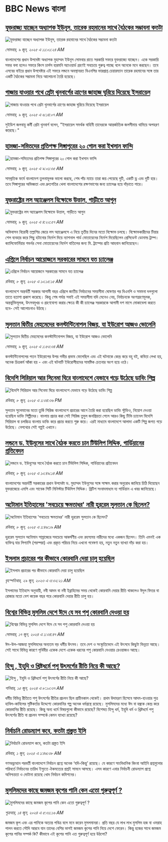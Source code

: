 # BBC News বাংলা## [যুক্তরাজ্য যাচ্ছেন অধ্যাপক ইউনূস, তারেক রহমানের সাথে বৈঠকের সম্ভাবনা কতটা](https://www.bbc.com/bengali/articles/ce81kev217mo?at_campaign=githubrss)![যুক্তরাজ্য যাচ্ছেন অধ্যাপক ইউনূস, তারেক রহমানের সাথে বৈঠকের সম্ভাবনা কতটা](https://ichef.bbci.co.uk/ace/standard/240/cpsprodpb/58c0/live/6485b020-4518-11f0-bace-e1270fc31f5e.jpg)_সোমবার, ৯ জুন, ২০২৫ এ ১১:০১:২৪ AM_বাংলাদেশের প্রধান উপদেষ্টা অধ্যাপক মুহাম্মদ ইউনূস সোমবার রাতে সরকারি সফরে যুক্তরাজ্যে যাচ্ছেন। একে সরকারি সফর বলা হলেও সফরে কিংস চার্লস হারমনি অ্যাওয়ার্ড গ্রহণই সবচেয়ে গুরুত্ব পাচ্ছে বলে অনেকে মনে করছেন। তবে এসবের বাইরে প্রধান উপদেষ্টার এই সফরে লন্ডনে অবস্থানরত বিএনপির ভারপ্রাপ্ত চেয়ারম্যান তারেক রহমানের সঙ্গে তার একটি বৈঠকের সম্ভাবনা নিয়ে আলোচনা তৈরি হয়েছে।## [গাজায় যাওয়ার পথে গ্রেটা থুনবার্গের ত্রাণের জাহাজ ঘুরিয়ে দিয়েছে ইসরায়েল](https://www.bbc.com/bengali/articles/cvg79z0j090o?at_campaign=githubrss)![গাজায় যাওয়ার পথে গ্রেটা থুনবার্গের ত্রাণের জাহাজ ঘুরিয়ে দিয়েছে ইসরায়েল](https://ichef.bbci.co.uk/ace/standard/240/cpsprodpb/8e05/live/f9538f30-44f3-11f0-b6e6-4ddb91039da1.jpg)_সোমবার, ৯ জুন, ২০২৫ এ ৬:১৪:০৭ AM_সুইডিশ জলবায়ু কর্মী গ্রেটা থুনবার্গ বলেন, "ইসরায়েল সমর্থক বাহিনী তাদেরকে আন্তর্জাতিক জলসীমায় থামিয়ে অপহরণ করেছে।"## [হামজা-সমিতদের প্রতিপক্ষ সিঙ্গাপুরের ২০ গোল করা ইখসান ফান্দি ](https://www.bbc.com/bengali/articles/c5y266d49j9o?at_campaign=githubrss)![হামজা-সমিতদের প্রতিপক্ষ সিঙ্গাপুরের ২০ গোল করা ইখসান ফান্দি ](https://ichef.bbci.co.uk/ace/standard/240/cpsprodpb/007c/live/c71e08c0-4506-11f0-b6e6-4ddb91039da1.png)_সোমবার, ৯ জুন, ২০২৫ এ ৯:০১:৩৫ AM_সাম্প্রতিক ফর্মে বাংলাদেশ তুলনামূলক ভালো করছে, শেষ পাঁচ ম্যাচে তারা জয় পেয়েছে দুটি, একটি ড্র এবং দুটি হার। তবে সিঙ্গাপুরের অভিজ্ঞতা এবং দ্রুতগতির খেলা বাংলাদেশের রক্ষণভাগের জন্য চ্যালেঞ্জ হয়ে দাঁড়াতে পারে।## [যুক্তরাষ্ট্রের লস অ্যাঞ্জেলস বিক্ষোভে উত্তাল, গাড়ীতে আগুন](https://www.bbc.com/bengali/articles/c39xe3xe07jo?at_campaign=githubrss)![যুক্তরাষ্ট্রের লস অ্যাঞ্জেলস বিক্ষোভে উত্তাল, গাড়ীতে আগুন](https://ichef.bbci.co.uk/ace/standard/240/cpsprodpb/a163/live/b674a960-44df-11f0-835b-310c7b938e84.jpg)_সোমবার, ৯ জুন, ২০২৫ এ ৪:২২:৫৭ AM_অভিবাসন বিরোধী তল্লাশির জেরে লস অ্যাঞ্জেলসে এ নিয়ে তৃতীয় দিনের মতো বিক্ষোভ চলছে। বিক্ষোভকারীদের টিয়ার শেল ব্যবহার করে পিছু হটানোর নির্দেশ দিয়ে ন্যাশনাল গার্ড মোতায়েনের নির্দেশ দিয়েছিলেন প্রেসিডেন্ট ডোনাল্ড ট্রাম্প। ক্যালিফোর্নিয়ার গভর্নর সেনা মোতায়েনের নির্দেশ বাতিলের জন্য মি. ট্রাম্পের প্রতি আহবান জানিয়েছেন।## [এপ্রিলে নির্বাচন আয়োজনে সরকারের সামনে যত চ্যালেঞ্জ](https://www.bbc.com/bengali/articles/cx2edg48wryo?at_campaign=githubrss)![এপ্রিলে নির্বাচন আয়োজনে সরকারের সামনে যত চ্যালেঞ্জ](https://ichef.bbci.co.uk/ace/standard/240/cpsprodpb/7c7c/live/2fa62c50-444f-11f0-b7c8-dff14205f20a.jpg)_রবিবার, ৮ জুন, ২০২৫ এ ১০:১৫:১৫ AM_বাংলাদেশে অন্তর্বর্তী সরকার আগামী বছর এপ্রিলে জাতীয় নির্বাচনের সময়সীমা ঘোষণার পর বিএনপি ও সমমনা দলগুলো তাতে হতাশা প্রকাশ করেছে। কিন্তু শেষ পর্যন্ত সবাই এই সময়সীমা যদি মেনেও নেয়, নির্বাচনকে অংশগ্রহণমূলক, অন্তর্ভুক্তিমূলক, উৎসবমুখর ও গ্রহণযোগ্য করার ক্ষেত্রে কী কী চ্যালেঞ্জ সরকারকে আগামী দশ মাসে মোকাবেলা করতে হবে- সেই আলোচনাও উঠছে।## [সুলতান দ্বিতীয় মেহমেদের কনস্টান্টিনোপল বিজয়, যা ইউরোপ আজও ভোলেনি](https://www.bbc.com/bengali/articles/c1kvl33kvv2o?at_campaign=githubrss)![সুলতান দ্বিতীয় মেহমেদের কনস্টান্টিনোপল বিজয়, যা ইউরোপ আজও ভোলেনি](https://ichef.bbci.co.uk/ace/standard/240/cpsprodpb/d7d3/live/6b99f050-3d3f-11f0-bace-e1270fc31f5e.png)_সোমবার, ৯ জুন, ২০২৫ এ ১:৫৩:৩৪ AM_কনস্টান্টিনোপলের পতন ইউরোপের উপর গভীর প্রভাব ফেলেছিল এবং এই ঘটনাকে কেন্দ্র করে বহু বই, কবিতা লেখা হয়, অনেক চিত্রকর্ম আঁকা হয় - এবং এই ঘটনাটি ইউরোপীয়দের সামষ্টিক চেতনার অংশ হয়ে ওঠে।## [বিদেশি সিরিয়াল আর সিনেমা ঘিরে বাংলাদেশে যেভাবে গড়ে উঠেছে ডাবিং শিল্প](https://www.bbc.com/bengali/articles/cn9jq73249do?at_campaign=githubrss)![বিদেশি সিরিয়াল আর সিনেমা ঘিরে বাংলাদেশে যেভাবে গড়ে উঠেছে ডাবিং শিল্প](https://ichef.bbci.co.uk/ace/standard/240/cpsprodpb/243c/live/ea8b7370-411d-11f0-9ac6-c9e2ff3234ce.jpg)_রবিবার, ৮ জুন, ২০২৫ এ ১:৩৪:৩৬ PM_সুলতান সুলেমানের মতো তুর্কি সিরিজ বাংলাদেশে প্রচারের আগে তৈরি করা হয়েছিল ডাবিং স্টুডিও, নিয়োগ দেওয়া হয়েছিল ডাবিং শিল্পীদের। বাংলায় প্রচার করা সেই সিরিজ তুমুল জনপ্রিয়তা পেলে আরও কিছু টিভি চ্যানেল বিদেশি সিরিয়াল বা চলচ্চিত্র বাংলায় ডাবিং করে প্রচার করতে শুরু করে। এরই মাধ্যমে বাংলাদেশে আলাদা একটি শিল্প জগত গড়ে উঠেছে। নেপথ্যের সেই গল্পই এখানে।## [লন্ডনে ড. ইউনূসের সাথে বৈঠক করতে চান টিউলিপ সিদ্দিক, গার্ডিয়ানের প্রতিবেদন](https://www.bbc.com/bengali/articles/cp85xl8d8jzo?at_campaign=githubrss)![লন্ডনে ড. ইউনূসের সাথে বৈঠক করতে চান টিউলিপ সিদ্দিক, গার্ডিয়ানের প্রতিবেদন](https://ichef.bbci.co.uk/ace/standard/240/cpsprodpb/f20d/live/c0b50af0-4453-11f0-b6e6-4ddb91039da1.jpg)_রবিবার, ৮ জুন, ২০২৫ এ ১০:৪৯:১৪ AM_বাংলাদেশের অন্তর্বর্তী সরকারের প্রধান উপদেষ্টা ড. মুহাম্মদ ইউনূসের সঙ্গে সাক্ষাৎ করার অনুরোধ জানিয়ে চিঠি দিয়েছেন যুক্তরাজ্যের এমপি এবং সাবেক সিটি মিনিস্টার টিউলিপ সিদ্দিক।  ব্রিটিশ সংবাদমাধ্যম দ্য গার্ডিয়ান এ খবর জানিয়েছে।## [অটোমান ইতিহাসের 'সবচেয়ে ক্ষমতাধর' নারী হুররেম সুলতান কে ছিলেন?](https://www.bbc.com/bengali/articles/creqr0yy98zo?at_campaign=githubrss)![অটোমান ইতিহাসের 'সবচেয়ে ক্ষমতাধর' নারী হুররেম সুলতান কে ছিলেন?](https://ichef.bbci.co.uk/ace/standard/240/cpsprodpb/42ee/live/88e8a5e0-273a-11f0-8c66-ebf25fc2cfef.jpg)_রবিবার, ৮ জুন, ২০২৫ এ ১:৪৬:১৯ AM_হুররেম সুলতান অটোমান সাম্রাজ্যের সবচেয়ে আকর্ষণীয় এবং রহস্যময় নারীদের মধ্যে একজন ছিলেন। তিনি এমনই এক ব্যক্তিত্ব যার লিগ্যাসি (পরম্পরা) এবং প্রকৃত পরিচয় নিয়ে এখনো গবেষণা হয়, নতুন নতুন ব্যাখ্যা দাঁড় করা হয়।## [ইসলাম প্রচারের পর কীভাবে কোরবানি দেয়া চালু হয়েছিল](https://www.bbc.com/bengali/articles/c4n94jv8gn5o?at_campaign=githubrss)![ইসলাম প্রচারের পর কীভাবে কোরবানি দেয়া চালু হয়েছিল](https://ichef.bbci.co.uk/ace/standard/240/cpsprodpb/5867/live/ccd48d20-14fc-11ee-816c-eb33efffe2a0.jpg)_বৃহস্পতিবার, ২৯ জুন, ২০২৩ এ ৩:৩২:২১ AM_ইসলামের ইতিহাস অনুযায়ী, নবী আদম বা নবী ইব্রাহিমের সময় থেকেই কোরবানি দেয়ার রীতি থাকলেও ঈদুল ফিতর বা রোজার মতো বেশ কয়েক বছর পরে কোরবানি দেয়ার রীতি চালু হয়।## [বিশ্বের বিভিন্ন মুসলিম দেশে ঈদে যে সব পশু কোরবানি দেওয়া হয়](https://www.bbc.com/bengali/articles/cw00273x4g6o?at_campaign=githubrss)![বিশ্বের বিভিন্ন মুসলিম দেশে ঈদে যে সব পশু কোরবানি দেওয়া হয়](https://ichef.bbci.co.uk/ace/standard/240/cpsprodpb/93f5/live/12e84010-2bcf-11ef-a88c-091dd981830a.jpg)_সোমবার, ১৭ জুন, ২০২৪ এ ১:৩৪:৪৭ AM_ঈদ-উল-আজহা মুসলিমদের অন্যতম বড় ধর্মীয় উৎসব। তবে দেশ ও সংস্কৃতিভেদে এই উৎসবে কিছুটা ভিন্নতা আছে। সেই সাথে বিভিন্ন কারণে পৃথিবীর একেক দেশে একেক ধরনের পশু কোরবানি দেওয়ার রেওয়াজও আছে।## [হিন্দু , ইহুদি ও খ্রিষ্টধর্মে পশু উৎসর্গের রীতি নিয়ে কী আছে?](https://www.bbc.com/bengali/articles/cyxxpnyl9geo?at_campaign=githubrss)![হিন্দু , ইহুদি ও খ্রিষ্টধর্মে পশু উৎসর্গের রীতি নিয়ে কী আছে?](https://ichef.bbci.co.uk/ace/standard/240/cpsprodpb/4e14/live/880d8b70-255d-11ef-b3df-572685bc76f0.jpg)_শনিবার, ১৫ জুন, ২০২৪ এ ৮:১০:৩৭ AM_ধর্মীয় বিভিন্ন রীতিতে পশু উৎসর্গের রীতির প্রচলন ছিল প্রাচীনকাল থেকেই। প্রথম উদাহরণ হিসেবে আদম-হাওয়ার পুত্র হাবিল-কাবিলের সৃষ্টিকর্তার উদ্দেশ্যে কোরবানির গল্প অনেক ধর্মগ্রন্থে রয়েছে। মুসলিমদের মধ্যে ঈদ বা হজ্বকে কেন্দ্র করে কোরবানির রীতি রয়েছে। কিন্তু অন্য ধর্মে বিষয়গুলো কীভাবে রয়েছে? বিশেষত হিন্দু ধর্ম, ইহুদি ধর্ম ও খ্রিষ্টধর্মে পশু উৎসর্গের রীতি বা প্রচলন সম্পর্কে কেমন ব্যাখ্যা রয়েছে?## [নির্বাচনি রোডম্যাপ কবে, কতটা প্রস্তুত ইসি](https://www.bbc.com/bengali/articles/c1wdw2g4p2vo?at_campaign=githubrss)![নির্বাচনি রোডম্যাপ কবে, কতটা প্রস্তুত ইসি](https://ichef.bbci.co.uk/ace/standard/240/cpsprodpb/5c7f/live/722040a0-2b5b-11f0-8f57-b7237f6a66e6.jpg)_রবিবার, ১ জুন, ২০২৫ এ ১:৪৬:৩৮ AM_গণঅভ্যুত্থান পরবর্তী বাংলাদেশে নির্বাচন প্রশ্নে অনেক ‘যদি-কিন্তু’ রয়েছে। যে কারণে সাংবিধানিক কিংবা আইনি প্রশ্নগুলোর পরিবর্তে নির্বাচনের তারিখ ইস্যুতে ঐকমত্যের প্রশ্নই সামনে আসছে। এসব কারণে এবার নির্বাচনী রোডম্যাপ প্রশ্নে অনিশ্চয়তা ও দোটানা রয়েছে খোদ নির্বাচন কমিশনের।## [মুসলিমদের কাছে জমজম কূপের পানি কেন এতো গুরুত্বপূর্ণ ?](https://www.bbc.com/bengali/articles/cd11r0g4564o?at_campaign=githubrss)![মুসলিমদের কাছে জমজম কূপের পানি কেন এতো গুরুত্বপূর্ণ ?](https://ichef.bbci.co.uk/ace/standard/240/cpsprodpb/e431/live/e3d2efb0-2a10-11ef-b3b8-ed2dd2d12607.jpg)_শুক্রবার, ১৪ জুন, ২০২৪ এ ৫:৩১:১৬ AM_জমজম কূপ এবং এর পানিকে অত্যন্ত পবিত্র বলে মনে করেন মুসলমানরা। প্রতি বছর যে লাখ লাখ মুসলিম হজ বা ওমরাহ পালন করতে সৌদি আরবে যান তাদের বেশির ভাগই জমজম কূপের পানি নিয়ে দেশে ফেরেন। কিন্তু হজের সাথে জমজম কূপের পানির সম্পর্ক কি? কীভাবে এই কূপের পানি এত গুরুত্বপূর্ণ হয়ে উঠলো?